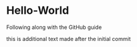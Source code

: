 # Hello-World
Following along with the GitHub guide

this is additional text made after the initial commit
